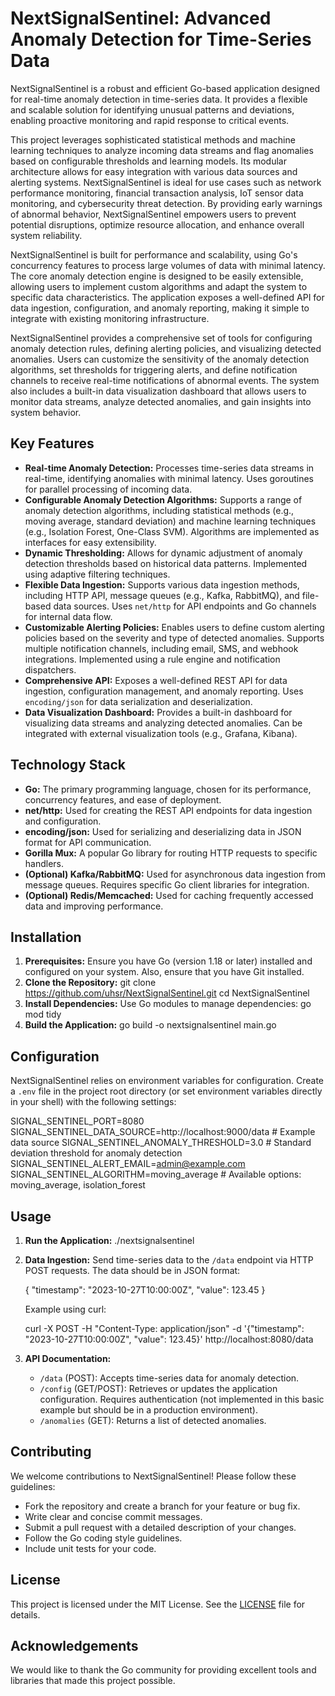# NextSignalSentinel: Advanced Anomaly Detection for Time-Series Data

NextSignalSentinel is a robust and efficient Go-based application designed for real-time anomaly detection in time-series data. It provides a flexible and scalable solution for identifying unusual patterns and deviations, enabling proactive monitoring and rapid response to critical events.

This project leverages sophisticated statistical methods and machine learning techniques to analyze incoming data streams and flag anomalies based on configurable thresholds and learning models. Its modular architecture allows for easy integration with various data sources and alerting systems. NextSignalSentinel is ideal for use cases such as network performance monitoring, financial transaction analysis, IoT sensor data monitoring, and cybersecurity threat detection. By providing early warnings of abnormal behavior, NextSignalSentinel empowers users to prevent potential disruptions, optimize resource allocation, and enhance overall system reliability.

NextSignalSentinel is built for performance and scalability, using Go's concurrency features to process large volumes of data with minimal latency. The core anomaly detection engine is designed to be easily extensible, allowing users to implement custom algorithms and adapt the system to specific data characteristics. The application exposes a well-defined API for data ingestion, configuration, and anomaly reporting, making it simple to integrate with existing monitoring infrastructure.

NextSignalSentinel provides a comprehensive set of tools for configuring anomaly detection rules, defining alerting policies, and visualizing detected anomalies. Users can customize the sensitivity of the anomaly detection algorithms, set thresholds for triggering alerts, and define notification channels to receive real-time notifications of abnormal events. The system also includes a built-in data visualization dashboard that allows users to monitor data streams, analyze detected anomalies, and gain insights into system behavior.

## Key Features

*   **Real-time Anomaly Detection:** Processes time-series data streams in real-time, identifying anomalies with minimal latency. Uses goroutines for parallel processing of incoming data.
*   **Configurable Anomaly Detection Algorithms:** Supports a range of anomaly detection algorithms, including statistical methods (e.g., moving average, standard deviation) and machine learning techniques (e.g., Isolation Forest, One-Class SVM). Algorithms are implemented as interfaces for easy extensibility.
*   **Dynamic Thresholding:** Allows for dynamic adjustment of anomaly detection thresholds based on historical data patterns. Implemented using adaptive filtering techniques.
*   **Flexible Data Ingestion:** Supports various data ingestion methods, including HTTP API, message queues (e.g., Kafka, RabbitMQ), and file-based data sources. Uses `net/http` for API endpoints and Go channels for internal data flow.
*   **Customizable Alerting Policies:** Enables users to define custom alerting policies based on the severity and type of detected anomalies. Supports multiple notification channels, including email, SMS, and webhook integrations. Implemented using a rule engine and notification dispatchers.
*   **Comprehensive API:** Exposes a well-defined REST API for data ingestion, configuration management, and anomaly reporting. Uses `encoding/json` for data serialization and deserialization.
*   **Data Visualization Dashboard:** Provides a built-in dashboard for visualizing data streams and analyzing detected anomalies. Can be integrated with external visualization tools (e.g., Grafana, Kibana).

## Technology Stack

*   **Go:** The primary programming language, chosen for its performance, concurrency features, and ease of deployment.
*   **net/http:** Used for creating the REST API endpoints for data ingestion and configuration.
*   **encoding/json:** Used for serializing and deserializing data in JSON format for API communication.
*   **Gorilla Mux:** A popular Go library for routing HTTP requests to specific handlers.
*   **(Optional) Kafka/RabbitMQ:** Used for asynchronous data ingestion from message queues. Requires specific Go client libraries for integration.
*   **(Optional) Redis/Memcached:** Used for caching frequently accessed data and improving performance.

## Installation

1.  **Prerequisites:** Ensure you have Go (version 1.18 or later) installed and configured on your system. Also, ensure that you have Git installed.
2.  **Clone the Repository:**
    git clone https://github.com/uhsr/NextSignalSentinel.git
    cd NextSignalSentinel
3.  **Install Dependencies:** Use Go modules to manage dependencies:
    go mod tidy
4.  **Build the Application:**
    go build -o nextsignalsentinel main.go

## Configuration

NextSignalSentinel relies on environment variables for configuration. Create a `.env` file in the project root directory (or set environment variables directly in your shell) with the following settings:

SIGNAL_SENTINEL_PORT=8080
SIGNAL_SENTINEL_DATA_SOURCE=http://localhost:9000/data # Example data source
SIGNAL_SENTINEL_ANOMALY_THRESHOLD=3.0 # Standard deviation threshold for anomaly detection
SIGNAL_SENTINEL_ALERT_EMAIL=admin@example.com
SIGNAL_SENTINEL_ALGORITHM=moving_average # Available options: moving_average, isolation_forest

## Usage

1.  **Run the Application:**
    ./nextsignalsentinel
2.  **Data Ingestion:** Send time-series data to the `/data` endpoint via HTTP POST requests. The data should be in JSON format:

    {
      "timestamp": "2023-10-27T10:00:00Z",
      "value": 123.45
    }

    Example using curl:

    curl -X POST -H "Content-Type: application/json" -d '{"timestamp": "2023-10-27T10:00:00Z", "value": 123.45}' http://localhost:8080/data

3.  **API Documentation:**
    *   `/data` (POST): Accepts time-series data for anomaly detection.
    *   `/config` (GET/POST): Retrieves or updates the application configuration. Requires authentication (not implemented in this basic example but should be in a production environment).
    *   `/anomalies` (GET): Returns a list of detected anomalies.

## Contributing

We welcome contributions to NextSignalSentinel! Please follow these guidelines:

*   Fork the repository and create a branch for your feature or bug fix.
*   Write clear and concise commit messages.
*   Submit a pull request with a detailed description of your changes.
*   Follow the Go coding style guidelines.
*   Include unit tests for your code.

## License

This project is licensed under the MIT License. See the [LICENSE](https://github.com/uhsr/NextSignalSentinel/blob/main/LICENSE) file for details.

## Acknowledgements

We would like to thank the Go community for providing excellent tools and libraries that made this project possible.